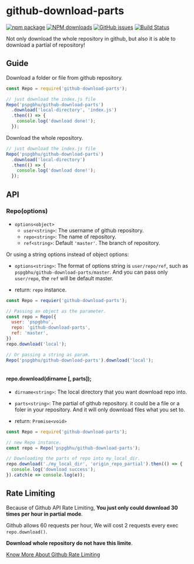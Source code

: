 # github-download-parts

[![npm package](https://img.shields.io/npm/v/github-download-parts.svg)](https://www.npmjs.org/package/github-download-parts)
[![NPM downloads](http://img.shields.io/npm/dm/github-download-parts.svg)](https://npmjs.org/package/github-download-parts)
[![GitHub issues](https://img.shields.io/github/issues/pspgbhu/github-download-parts.svg)](https://github.com/pspgbhu/github-download-parts/issues)
[![Build Status](https://travis-ci.org/pspgbhu/github-download-parts.svg?branch=master)](https://travis-ci.org/pspgbhu/github-download-parts)

Not only download the whole repository in github, but also it is able to download a partial of repository!

## Guide

Download a folder or file from github repository.

```js
const Repo = require('github-download-parts');

// just download the index.js file
Repo('pspgbhu/github-download-parts')
  .download('local-directory', 'index.js')
  .then(() => {
    console.log('download done!');
  });
```

Download the whole repository.

```js
// just download the index.js file
Repo('pspgbhu/github-download-parts')
  .download('local-directory')
  .then(() => {
    console.log('download done!');
  });
```

## API

### Repo(options)

- `options<object>`
  - `user<string>`: The username of github repository.
  - `repo<string>`: The name of repository.
  - `ref<string>`: Default `'master'`. The branch of repository.

Or using a string options instead of object options:

- `options<string>`: The format of options string is `user/repo/ref`, such as `pspgbhu/github-download-parts/master`. And you can pass only `user/repo`, the `ref` will be default master.

- return: `repo` instance.

```javascript
const Repo = requier('github-download-parts');

// Passing an object as the parameter.
const repo = Repo({
  user: 'pspgbhu',
  repo: 'github-download-parts',
  ref: 'master',
})
repo.download('local');

// Or passing a string as param.
Repo('pspgbhu/github-download-parts').download('local');
```

```js
```

#### repo.download(dirname [, parts]);

- `dirname<string>`:  The local directory that you want download repo into.

- `parts<string>`:  The partial of github repository. it could be a file or a foler in your repository. And it will only download files what you set to.

- return: `Promise<void>`

```javascript
const Repo = require('github-download-parts');

// new Repo instance.
const repo = Repo('pspgbhu/github-download-parts');

// Downloading the parts of repo into my_local_dir.
repo.download('./my_local_dir', 'origin_repo_partial').then(() => {
  console.log('download success');
}).catch(e => console.log(e));
```

## Rate Limiting
Because of Github API Rate Limiting, **You just only could download 30 times per hour in partial mode**.

Github allows 60 requests per hour, We will cost 2 requests every exec `repo.download()`.

**Download whole repository do not have this limite**.

[Know More About Github Rate Limiting](https://developer.github.com/v3/#rate-limiting)
